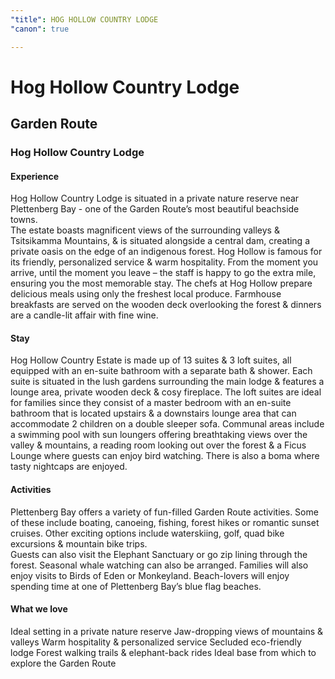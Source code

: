 ```yaml
---
"title": HOG HOLLOW COUNTRY LODGE
"canon": true

---
```


# Hog Hollow Country Lodge
## Garden Route
### Hog Hollow Country Lodge

#### Experience
Hog Hollow Country Lodge is situated in a private nature reserve near Plettenberg Bay - one of the Garden Route’s most beautiful beachside towns.  
The estate boasts magnificent views of the surrounding valleys &amp; Tsitsikamma Mountains, &amp; is situated alongside a central dam, creating a private oasis on the edge of an indigenous forest.
Hog Hollow is famous for its friendly, personalized service &amp; warm hospitality.  From the moment you arrive, until the moment you leave – the staff is happy to go the extra mile, ensuring you the most memorable stay.
The chefs at Hog Hollow prepare delicious meals using only the freshest local produce.  Farmhouse breakfasts are served on the wooden deck overlooking the forest &amp; dinners are a candle-lit affair with fine wine.

#### Stay
Hog Hollow Country Estate is made up of 13 suites &amp; 3 loft suites, all equipped with an en-suite bathroom with a separate bath &amp; shower.
Each suite is situated in the lush gardens surrounding the main lodge &amp; features a lounge area, private wooden deck &amp; cosy fireplace.  The loft suites are ideal for families since they consist of a master bedroom with an en-suite bathroom that is located upstairs &amp; a downstairs lounge area that can accommodate 2 children on a double sleeper sofa.
Communal areas include a swimming pool with sun loungers offering breathtaking views over the valley &amp; mountains, a reading room looking out over the forest &amp; a Ficus Lounge where guests can enjoy bird watching.  There is also a boma where tasty nightcaps are enjoyed.

#### Activities
Plettenberg Bay offers a variety of fun-filled Garden Route activities.  Some of these include boating, canoeing, fishing, forest hikes or romantic sunset cruises.  Other exciting options include waterskiing, golf, quad bike excursions &amp; mountain bike trips.  
Guests can also visit the Elephant Sanctuary or go zip lining through the forest.  Seasonal whale watching can also be arranged.  Families will also enjoy visits to Birds of Eden or Monkeyland.
Beach-lovers will enjoy spending time at one of Plettenberg Bay’s blue flag beaches.


#### What we love
Ideal setting in a private nature reserve
Jaw-dropping views of mountains &amp; valleys
Warm hospitality &amp; personalized service
Secluded eco-friendly lodge 
Forest walking trails &amp; elephant-back rides
Ideal base from which to explore the Garden Route